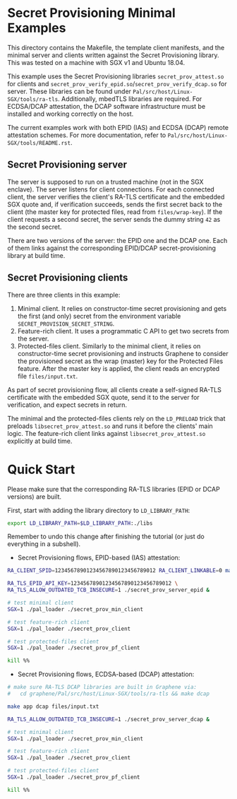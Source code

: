 # Secret Provisioning Minimal Examples

This directory contains the Makefile, the template client manifests, and the minimal server and
clients written against the Secret Provisioning library.  This was tested on a machine with SGX v1
and Ubuntu 18.04.

This example uses the Secret Provisioning libraries `secret_prov_attest.so` for clients and
`secret_prov_verify_epid.so`/`secret_prov_verify_dcap.so` for server. These libraries can be found
under `Pal/src/host/Linux-SGX/tools/ra-tls`. Additionally, mbedTLS libraries are required. For
ECDSA/DCAP attestation, the DCAP software infrastructure must be installed and working correctly on
the host.

The current examples work with both EPID (IAS) and ECDSA (DCAP) remote attestation schemes. For
more documentation, refer to `Pal/src/host/Linux-SGX/tools/README.rst`.


## Secret Provisioning server

The server is supposed to run on a trusted machine (not in the SGX enclave). The server listens for
client connections. For each connected client, the server verifies the client's RA-TLS certificate
and the embedded SGX quote and, if verification succeeds, sends the first secret back to the client
(the master key for protected files, read from `files/wrap-key`). If the client requests a second
secret, the server sends the dummy string `42` as the second secret.

There are two versions of the server: the EPID one and the DCAP one. Each of them links against
the corresponding EPID/DCAP secret-provisioning library at build time.


## Secret Provisioning clients

There are three clients in this example:

1. Minimal client. It relies on constructor-time secret provisioning and gets the first (and only)
   secret from the environment variable `SECRET_PROVISION_SECRET_STRING`.
2. Feature-rich client. It uses a programmatic C API to get two secrets from the server.
3. Protected-files client. Similarly to the minimal client, it relies on constructor-time secret
   provisioning and instructs Graphene to consider the provisioned secret as the wrap (master) key
   for the Protected Files feature. After the master key is applied, the client reads an encrypted
   file `files/input.txt`.

As part of secret provisioning flow, all clients create a self-signed RA-TLS certificate with the
embedded SGX quote, send it to the server for verification, and expect secrets in return.

The minimal and the protected-files clients rely on the `LD_PRELOAD` trick that preloads
`libsecret_prov_attest.so` and runs it before the clients' main logic. The feature-rich client links
against `libsecret_prov_attest.so` explicitly at build time.


# Quick Start

Please make sure that the corresponding RA-TLS libraries (EPID or DCAP versions) are built.

First, start with adding the library directory to `LD_LIBRARY_PATH`:

```sh
export LD_LIBRARY_PATH=$LD_LIBRARY_PATH:./libs
```

Remember to undo this change after finishing the tutorial (or just do everything
in a subshell).

- Secret Provisioning flows, EPID-based (IAS) attestation:

```sh
RA_CLIENT_SPID=12345678901234567890123456789012 RA_CLIENT_LINKABLE=0 make app epid files/input.txt

RA_TLS_EPID_API_KEY=12345678901234567890123456789012 \
RA_TLS_ALLOW_OUTDATED_TCB_INSECURE=1 ./secret_prov_server_epid &

# test minimal client
SGX=1 ./pal_loader ./secret_prov_min_client

# test feature-rich client
SGX=1 ./pal_loader ./secret_prov_client

# test protected-files client
SGX=1 ./pal_loader ./secret_prov_pf_client

kill %%
```

- Secret Provisioning flows, ECDSA-based (DCAP) attestation:

```sh
# make sure RA-TLS DCAP libraries are built in Graphene via:
#   cd graphene/Pal/src/host/Linux-SGX/tools/ra-tls && make dcap

make app dcap files/input.txt

RA_TLS_ALLOW_OUTDATED_TCB_INSECURE=1 ./secret_prov_server_dcap &

# test minimal client
SGX=1 ./pal_loader ./secret_prov_min_client

# test feature-rich client
SGX=1 ./pal_loader ./secret_prov_client

# test protected-files client
SGX=1 ./pal_loader ./secret_prov_pf_client

kill %%
```

